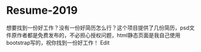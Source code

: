 # Resume-2019
想要找到一份好工作？没有一份好简历怎么行？这个项目提供了几份简历，psd文件原作者都是免费发布的，不必担心授权问题，html静态页面是我自己使用bootstrap写的，祝你找到一份好工作！ Edit
